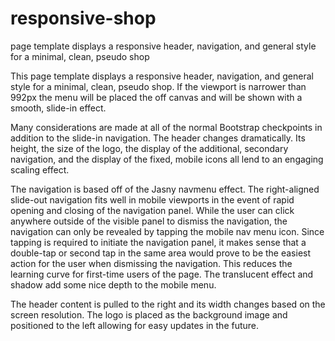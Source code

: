 # responsive-shop
page template displays a responsive header, navigation, and general style for a minimal, clean, pseudo shop

This page template displays a responsive header, navigation, and general style for a minimal, clean, pseudo shop. If the viewport is narrower than 992px the menu will be placed the off canvas and will be shown with a smooth, slide-in effect.

Many considerations are made at all of the normal Bootstrap checkpoints in addition to the slide-in navigation. The header changes dramatically. Its height, the size of the logo, the display of the additional, secondary navigation, and the display of the fixed, mobile icons all lend to an engaging scaling effect.

The navigation is based off of the Jasny navmenu effect. The right-aligned slide-out navigation fits well in mobile viewports in the event of rapid opening and closing of the navigation panel. While the user can click anywhere outside of the visible panel to dismiss the navigation, the navigation can only be revealed by tapping the mobile nav menu icon. Since tapping is required to initiate the navigation panel, it makes sense that a double-tap or second tap in the same area would prove to be the easiest action for the user when dismissing the navigation. This reduces the learning curve for first-time users of the page. The translucent effect and shadow add some nice depth to the mobile menu.

The header content is pulled to the right and its width changes based on the screen resolution. The logo is placed as the background image and positioned to the left allowing for easy updates in the future.
